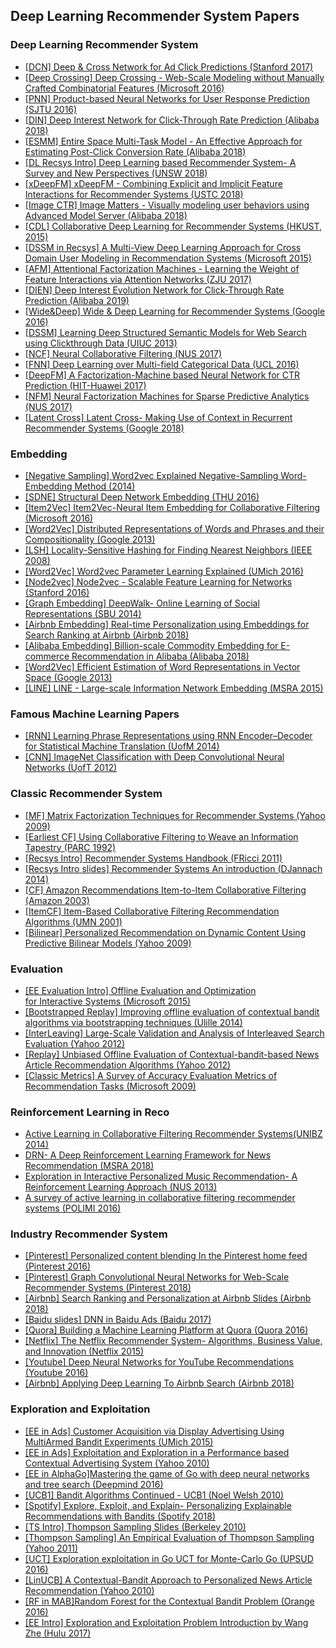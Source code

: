 <h2> Deep Learning Recommender System Papers </h2>


### Deep Learning Recommender System
* [[DCN] Deep & Cross Network for Ad Click Predictions (Stanford 2017)](%5BDCN%5D%20Deep%20%26%20Cross%20Network%20for%20Ad%20Click%20Predictions%20%28Stanford%202017%29.pdf) <br />
* [[Deep Crossing] Deep Crossing - Web-Scale Modeling without Manually Crafted Combinatorial Features (Microsoft 2016)](%5BDeep%20Crossing%5D%20Deep%20Crossing%20-%20Web-Scale%20Modeling%20without%20Manually%20Crafted%20Combinatorial%20Features%20%28Microsoft%202016%29.pdf) <br />
* [[PNN] Product-based Neural Networks for User Response Prediction (SJTU 2016)](%5BPNN%5D%20Product-based%20Neural%20Networks%20for%20User%20Response%20Prediction%20%28SJTU%202016%29.pdf) <br />
* [[DIN] Deep Interest Network for Click-Through Rate Prediction (Alibaba 2018)](%5BDIN%5D%20Deep%20Interest%20Network%20for%20Click-Through%20Rate%20Prediction%20%28Alibaba%202018%29.pdf) <br />
* [[ESMM] Entire Space Multi-Task Model - An Effective Approach for Estimating Post-Click Conversion Rate (Alibaba 2018)](%5BESMM%5D%20Entire%20Space%20Multi-Task%20Model%20-%20An%20Effective%20Approach%20for%20Estimating%20Post-Click%20Conversion%20Rate%20%28Alibaba%202018%29.pdf) <br />
* [[DL Recsys Intro] Deep Learning based Recommender System- A Survey and New Perspectives (UNSW 2018)](%5BDL%20Recsys%20Intro%5D%20Deep%20Learning%20based%20Recommender%20System-%20A%20Survey%20and%20New%20Perspectives%20%28UNSW%202018%29.pdf) <br />
* [[xDeepFM] xDeepFM - Combining Explicit and Implicit Feature Interactions for Recommender Systems (USTC 2018)](%5BxDeepFM%5D%20xDeepFM%20-%20Combining%20Explicit%20and%20Implicit%20Feature%20Interactions%20for%20Recommender%20Systems%20%28USTC%202018%29.pdf) <br />
* [[Image CTR] Image Matters - Visually modeling user behaviors using Advanced Model Server (Alibaba 2018)](%5BImage%20CTR%5D%20Image%20Matters%20-%20Visually%20modeling%20user%20behaviors%20using%20Advanced%20Model%20Server%20%28Alibaba%202018%29.pdf) <br />
* [[CDL] Collaborative Deep Learning for Recommender Systems (HKUST, 2015)](%5BCDL%5D%20Collaborative%20Deep%20Learning%20for%20Recommender%20Systems%20%28HKUST%2C%202015%29.pdf) <br />
* [[DSSM in Recsys] A Multi-View Deep Learning Approach for Cross Domain User Modeling in Recommendation Systems (Microsoft 2015)](%5BDSSM%20in%20Recsys%5D%20A%20Multi-View%20Deep%20Learning%20Approach%20for%20Cross%20Domain%20User%20Modeling%20in%20Recommendation%20Systems%20%28Microsoft%202015%29.pdf) <br />
* [[AFM] Attentional Factorization Machines - Learning the Weight of Feature Interactions via Attention Networks (ZJU 2017)](%5BAFM%5D%20Attentional%20Factorization%20Machines%20-%20Learning%20the%20Weight%20of%20Feature%20Interactions%20via%20Attention%20Networks%20%28ZJU%202017%29.pdf) <br />
* [[DIEN] Deep Interest Evolution Network for Click-Through Rate Prediction (Alibaba 2019)](%5BDIEN%5D%20Deep%20Interest%20Evolution%20Network%20for%20Click-Through%20Rate%20Prediction%20%28Alibaba%202019%29.pdf) <br />
* [[Wide&Deep] Wide & Deep Learning for Recommender Systems (Google 2016)](%5BWide%26Deep%5D%20Wide%20%26%20Deep%20Learning%20for%20Recommender%20Systems%20%28Google%202016%29.pdf) <br />
* [[DSSM] Learning Deep Structured Semantic Models for Web Search using Clickthrough Data (UIUC 2013)](%5BDSSM%5D%20Learning%20Deep%20Structured%20Semantic%20Models%20for%20Web%20Search%20using%20Clickthrough%20Data%20%28UIUC%202013%29.pdf) <br />
* [[NCF] Neural Collaborative Filtering (NUS 2017)](%5BNCF%5D%20Neural%20Collaborative%20Filtering%20%28NUS%202017%29.pdf) <br />
* [[FNN] Deep Learning over Multi-field Categorical Data (UCL 2016)](%5BFNN%5D%20Deep%20Learning%20over%20Multi-field%20Categorical%20Data%20%28UCL%202016%29.pdf) <br />
* [[DeepFM] A Factorization-Machine based Neural Network for CTR Prediction (HIT-Huawei 2017)](%5BDeepFM%5D%20A%20Factorization-Machine%20based%20Neural%20Network%20for%20CTR%20Prediction%20%28HIT-Huawei%202017%29.pdf) <br />
* [[NFM] Neural Factorization Machines for Sparse Predictive Analytics (NUS 2017)](%5BNFM%5D%20Neural%20Factorization%20Machines%20for%20Sparse%20Predictive%20Analytics%20%28NUS%202017%29.pdf) <br />
* [[Latent Cross] Latent Cross- Making Use of Context in Recurrent Recommender Systems (Google 2018)](%5BLatent%20Cross%5D%20Latent%20Cross-%20Making%20Use%20of%20Context%20in%20Recurrent%20Recommender%20Systems%20%28Google%202018%29.pdf) <br />

### Embedding
* [[Negative Sampling] Word2vec Explained Negative-Sampling Word-Embedding Method (2014)](%5BNegative%20Sampling%5D%20Word2vec%20Explained%20Negative-Sampling%20Word-Embedding%20Method%20%282014%29.pdf) <br />
* [[SDNE] Structural Deep Network Embedding (THU 2016)](%5BSDNE%5D%20Structural%20Deep%20Network%20Embedding%20%28THU%202016%29.pdf) <br />
* [[Item2Vec] Item2Vec-Neural Item Embedding for Collaborative Filtering (Microsoft 2016)](%5BItem2Vec%5D%20Item2Vec-Neural%20Item%20Embedding%20for%20Collaborative%20Filtering%20%28Microsoft%202016%29.pdf) <br />
* [[Word2Vec] Distributed Representations of Words and Phrases and their Compositionality (Google 2013)](%5BWord2Vec%5D%20Distributed%20Representations%20of%20Words%20and%20Phrases%20and%20their%20Compositionality%20%28Google%202013%29.pdf) <br />
* [[LSH] Locality-Sensitive Hashing for Finding Nearest Neighbors (IEEE 2008)](%5BLSH%5D%20Locality-Sensitive%20Hashing%20for%20Finding%20Nearest%20Neighbors%20%28IEEE%202008%29.pdf) <br />
* [[Word2Vec] Word2vec Parameter Learning Explained (UMich 2016)](%5BWord2Vec%5D%20Word2vec%20Parameter%20Learning%20Explained%20%28UMich%202016%29.pdf) <br />
* [[Node2vec] Node2vec - Scalable Feature Learning for Networks (Stanford 2016)](%5BNode2vec%5D%20Node2vec%20-%20Scalable%20Feature%20Learning%20for%20Networks%20%28Stanford%202016%29.pdf) <br />
* [[Graph Embedding] DeepWalk- Online Learning of Social Representations (SBU 2014)](%5BGraph%20Embedding%5D%20DeepWalk-%20Online%20Learning%20of%20Social%20Representations%20%28SBU%202014%29.pdf) <br />
* [[Airbnb Embedding] Real-time Personalization using Embeddings for Search Ranking at Airbnb (Airbnb 2018)](%5BAirbnb%20Embedding%5D%20Real-time%20Personalization%20using%20Embeddings%20for%20Search%20Ranking%20at%20Airbnb%20%28Airbnb%202018%29.pdf) <br />
* [[Alibaba Embedding] Billion-scale Commodity Embedding for E-commerce Recommendation in Alibaba (Alibaba 2018)](%5BAlibaba%20Embedding%5D%20Billion-scale%20Commodity%20Embedding%20for%20E-commerce%20Recommendation%20in%20Alibaba%20%28Alibaba%202018%29.pdf) <br />
* [[Word2Vec] Efficient Estimation of Word Representations in Vector Space (Google 2013)](%5BWord2Vec%5D%20Efficient%20Estimation%20of%20Word%20Representations%20in%20Vector%20Space%20%28Google%202013%29.pdf) <br />
* [[LINE] LINE - Large-scale Information Network Embedding (MSRA 2015)](%5BLINE%5D%20LINE%20-%20Large-scale%20Information%20Network%20Embedding%20%28MSRA%202015%29.pdf) <br />

### Famous Machine Learning Papers
* [[RNN] Learning Phrase Representations using RNN Encoder–Decoder for Statistical Machine Translation (UofM 2014)](%5BRNN%5D%20Learning%20Phrase%20Representations%20using%20RNN%20Encoder%E2%80%93Decoder%20for%20Statistical%20Machine%20Translation%20%28UofM%202014%29.pdf) <br />
* [[CNN] ImageNet Classification with Deep Convolutional Neural Networks (UofT 2012)](%5BCNN%5D%20ImageNet%20Classification%20with%20Deep%20Convolutional%20Neural%20Networks%20%28UofT%202012%29.pdf) <br />

### Classic Recommender System
* [[MF] Matrix Factorization Techniques for Recommender Systems (Yahoo 2009)](%5BMF%5D%20Matrix%20Factorization%20Techniques%20for%20Recommender%20Systems%20%28Yahoo%202009%29.pdf) <br />
* [[Earliest CF] Using Collaborative Filtering to Weave an Information Tapestry (PARC 1992)](%5BEarliest%20CF%5D%20Using%20Collaborative%20Filtering%20to%20Weave%20an%20Information%20Tapestry%20%28PARC%201992%29.pdf) <br />
* [[Recsys Intro] Recommender Systems Handbook (FRicci 2011)](%5BRecsys%20Intro%5D%20Recommender%20Systems%20Handbook%20%28FRicci%202011%29.pdf) <br />
* [[Recsys Intro slides] Recommender Systems An introduction (DJannach 2014)](%5BRecsys%20Intro%20slides%5D%20Recommender%20Systems%20An%20introduction%20%28DJannach%202014%29.pdf) <br />
* [[CF] Amazon Recommendations Item-to-Item Collaborative Filtering (Amazon 2003)](%5BCF%5D%20Amazon%20Recommendations%20Item-to-Item%20Collaborative%20Filtering%20%28Amazon%202003%29.pdf) <br />
* [[ItemCF] Item-Based Collaborative Filtering Recommendation Algorithms (UMN 2001)](%5BItemCF%5D%20Item-Based%20Collaborative%20Filtering%20Recommendation%20Algorithms%20%28UMN%202001%29.pdf) <br />
* [[Bilinear] Personalized Recommendation on Dynamic Content Using Predictive Bilinear Models (Yahoo 2009)](%5BBilinear%5D%20Personalized%20Recommendation%20on%20Dynamic%20Content%20Using%20Predictive%20Bilinear%20Models%20%28Yahoo%202009%29.pdf) <br />

### Evaluation
* [[EE Evaluation Intro] Offline Evaluation and Optimization for Interactive Systems (Microsoft 2015)](%5BEE%20Evaluation%20Intro%5D%20Offline%C2%A0Evaluation%C2%A0and%C2%A0Optimization%20for%C2%A0Interactive%C2%A0Systems%20%28Microsoft%202015%29.pdf) <br />
* [[Bootstrapped Replay] Improving offline evaluation of contextual bandit algorithms via bootstrapping techniques (Ulille 2014)](%5BBootstrapped%20Replay%5D%20Improving%20offline%20evaluation%20of%20contextual%20bandit%20algorithms%20via%20bootstrapping%20techniques%20%28Ulille%202014%29.pdf) <br />
* [[InterLeaving] Large-Scale Validation and Analysis of Interleaved Search Evaluation (Yahoo 2012)](%5BInterLeaving%5D%20Large-Scale%20Validation%20and%20Analysis%20of%20Interleaved%20Search%20Evaluation%20%28Yahoo%202012%29.pdf) <br />
* [[Replay] Unbiased Offline Evaluation of Contextual-bandit-based News Article Recommendation Algorithms (Yahoo 2012)](%5BReplay%5D%20Unbiased%20Offline%20Evaluation%20of%20Contextual-bandit-based%20News%20Article%20Recommendation%20Algorithms%20%28Yahoo%202012%29.pdf) <br />
* [[Classic Metrics] A Survey of Accuracy Evaluation Metrics of Recommendation Tasks (Microsoft 2009)](%5BClassic%20Metrics%5D%20A%20Survey%20of%20Accuracy%20Evaluation%20Metrics%20of%20Recommendation%20Tasks%20%28Microsoft%202009%29.pdf) <br />

### Reinforcement Learning in Reco
* [Active Learning in Collaborative Filtering Recommender Systems(UNIBZ 2014)](Active%20Learning%20in%20Collaborative%20Filtering%20Recommender%20Systems%28UNIBZ%202014%29.pdf) <br />
* [DRN- A Deep Reinforcement Learning Framework for News Recommendation (MSRA 2018)](DRN-%20A%20Deep%20Reinforcement%20Learning%20Framework%20for%20News%20Recommendation%20%28MSRA%202018%29.pdf) <br />
* [Exploration in Interactive Personalized Music Recommendation- A Reinforcement Learning Approach (NUS 2013)](Exploration%20in%20Interactive%20Personalized%20Music%20Recommendation-%20A%20Reinforcement%20Learning%20Approach%20%28NUS%202013%29.pdf) <br />
* [A survey of active learning in collaborative filtering recommender systems (POLIMI 2016)](A%20survey%20of%20active%20learning%20in%20collaborative%20filtering%20recommender%20systems%20%28POLIMI%202016%29.pdf) <br />

### Industry Recommender System
* [[Pinterest] Personalized content blending In the Pinterest home feed (Pinterest 2016)](%5BPinterest%5D%20Personalized%20content%20blending%20In%20the%20Pinterest%20home%20feed%20%28Pinterest%202016%29.pdf) <br />
* [[Pinterest] Graph Convolutional Neural Networks for Web-Scale Recommender Systems (Pinterest 2018)](%5BPinterest%5D%20Graph%20Convolutional%20Neural%20Networks%20for%20Web-Scale%20Recommender%20Systems%20%28Pinterest%202018%29.pdf) <br />
* [[Airbnb] Search Ranking and Personalization at Airbnb Slides (Airbnb 2018)](%5BAirbnb%5D%20Search%20Ranking%20and%20Personalization%20at%20Airbnb%20Slides%20%28Airbnb%202018%29.pdf) <br />
* [[Baidu slides] DNN in Baidu Ads (Baidu 2017)](%5BBaidu%20slides%5D%20DNN%20in%20Baidu%20Ads%20%28Baidu%202017%29.pdf) <br />
* [[Quora] Building a Machine Learning Platform at Quora (Quora 2016)](%5BQuora%5D%20Building%20a%20Machine%20Learning%20Platform%20at%20Quora%20%28Quora%202016%29.pdf) <br />
* [[Netflix] The Netflix Recommender System- Algorithms, Business Value, and Innovation (Netflix 2015)](%5BNetflix%5D%20The%20Netflix%20Recommender%20System-%20Algorithms%2C%20Business%20Value%2C%20and%20Innovation%20%28Netflix%202015%29.pdf) <br />
* [[Youtube] Deep Neural Networks for YouTube Recommendations (Youtube 2016)](%5BYoutube%5D%20Deep%20Neural%20Networks%20for%20YouTube%20Recommendations%20%28Youtube%202016%29.pdf) <br />
* [[Airbnb] Applying Deep Learning To Airbnb Search (Airbnb 2018)](%5BAirbnb%5D%20Applying%20Deep%20Learning%20To%20Airbnb%20Search%20%28Airbnb%202018%29.pdf) <br />

### Exploration and Exploitation
* [[EE in Ads] Customer Acquisition via Display Advertising Using MultiArmed Bandit Experiments (UMich 2015)](%5BEE%20in%20Ads%5D%20Customer%20Acquisition%20via%20Display%20Advertising%20Using%20MultiArmed%20Bandit%20Experiments%20%28UMich%202015%29.pdf) <br />
* [[EE in Ads] Exploitation and Exploration in a Performance based Contextual Advertising System (Yahoo 2010)](%5BEE%20in%20Ads%5D%20Exploitation%20and%20Exploration%20in%20a%20Performance%20based%20Contextual%20Advertising%20System%20%28Yahoo%202010%29.pdf) <br />
* [[EE in AlphaGo]Mastering the game of Go with deep neural networks and tree search (Deepmind 2016)](%5BEE%20in%20AlphaGo%5DMastering%20the%20game%20of%20Go%20with%20deep%20neural%20networks%20and%20tree%20search%20%28Deepmind%202016%29.pdf) <br />
* [[UCB1] Bandit Algorithms Continued - UCB1 (Noel Welsh 2010)](%5BUCB1%5D%20Bandit%20Algorithms%20Continued%20-%20UCB1%20%28Noel%20Welsh%202010%29.pdf) <br />
* [[Spotify] Explore, Exploit, and Explain- Personalizing Explainable Recommendations with Bandits (Spotify 2018)](%5BSpotify%5D%20Explore%2C%20Exploit%2C%20and%20Explain-%20Personalizing%20Explainable%20Recommendations%20with%20Bandits%20%28Spotify%202018%29.pdf) <br />
* [[TS Intro] Thompson Sampling Slides (Berkeley 2010)](%5BTS%20Intro%5D%20Thompson%20Sampling%20Slides%20%28Berkeley%202010%29.pdf) <br />
* [[Thompson Sampling] An Empirical Evaluation of Thompson Sampling (Yahoo 2011)](%5BThompson%20Sampling%5D%20An%20Empirical%20Evaluation%20of%20Thompson%20Sampling%20%28Yahoo%202011%29.pdf) <br />
* [[UCT] Exploration exploitation in Go UCT for Monte-Carlo Go (UPSUD 2016)](%5BUCT%5D%20Exploration%20exploitation%20in%20Go%20UCT%20for%20Monte-Carlo%20Go%20%28UPSUD%202016%29.pdf) <br />
* [[LinUCB] A Contextual-Bandit Approach to Personalized News Article Recommendation (Yahoo 2010)](%5BLinUCB%5D%20A%20Contextual-Bandit%20Approach%20to%20Personalized%20News%20Article%20Recommendation%20%28Yahoo%202010%29.pdf) <br />
* [[RF in MAB]Random Forest for the Contextual Bandit Problem (Orange 2016)](%5BRF%20in%20MAB%5DRandom%20Forest%20for%20the%20Contextual%20Bandit%20Problem%20%28Orange%202016%29.pdf) <br />
* [[EE Intro] Exploration and Exploitation Problem Introduction by Wang Zhe (Hulu 2017)](%5BEE%20Intro%5D%20Exploration%20and%20Exploitation%20Problem%20Introduction%20by%20Wang%20Zhe%20%28Hulu%202017%29.pdf) <br />

